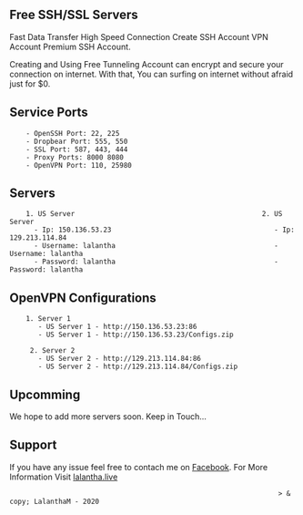 ## Free SSH/SSL Servers

Fast Data Transfer High Speed Connection Create SSH Account VPN Account Premium SSH Account.

Creating and Using Free Tunneling Account can encrypt and secure your connection on internet. With that, You can surfing on internet without afraid just for $0.

## Service Ports

        - OpenSSH Port: 22, 225
        - Dropbear Port: 555, 550
        - SSL Port: 587, 443, 444
        - Proxy Ports: 8000 8080
        - OpenVPN Port: 110, 25980

## Servers

        1. US Server                                              2. US Server
          - Ip: 150.136.53.23                                        - Ip: 129.213.114.84
          - Username: lalantha                                       - Username: lalantha
          - Password: lalantha                                       - Password: lalantha

## OpenVPN Configurations
        1. Server 1
           - US Server 1 - http://150.136.53.23:86
           - US Server 1 - http://150.136.53.23/Configs.zip
           
         2. Server 2
           - US Server 2 - http://129.213.114.84:86
           - US Server 2 - http://129.213.114.84/Configs.zip

## Upcomming

We hope to add more servers soon. Keep in Touch...

## Support 

If you have any issue feel free to contach me on [Facebook](https://www.facebook.com/lalanthamadushan82). For More Information Visit [lalantha.live](http://lalantha.live/)

                                                                      > & copy; LalanthaM - 2020

